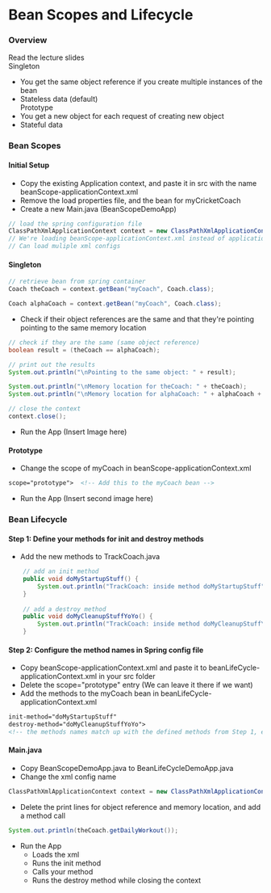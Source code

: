 # Bean Scopes and Lifecycle

### Overview
Read the lecture slides  
Singleton
* You get the same object reference if you create multiple instances of the bean
* Stateless data (default)   
Prototype 
* You get a new object for each request of creating new object
* Stateful data  

### Bean Scopes
#### Initial Setup
* Copy the existing Application context, and paste it in src with the name beanScope-applicationContext.xml
* Remove the load properties file, and the bean for myCricketCoach
* Create a new Main.java (BeanScopeDemoApp)
```java
// load the spring configuration file
ClassPathXmlApplicationContext context = new ClassPathXmlApplicationContext("beanScope-applicationContext.xml");
// We're loading beanScope-applicationContext.xml instead of applicationContext.xml
// Can load muliple xml configs
```

#### Singleton
```java
// retrieve bean from spring container
Coach theCoach = context.getBean("myCoach", Coach.class);

Coach alphaCoach = context.getBean("myCoach", Coach.class);
```
* Check if their object references are the same and that they're pointing pointing to the same memory location
```java
// check if they are the same (same object reference)
boolean result = (theCoach == alphaCoach);

// print out the results
System.out.println("\nPointing to the same object: " + result);

System.out.println("\nMemory location for theCoach: " + theCoach);
System.out.println("\nMemory location for alphaCoach: " + alphaCoach + "\n");

// close the context
context.close();
```
* Run the App (Insert Image here)

#### Prototype
* Change the scope of myCoach in beanScope-applicationContext.xml
```xml
scope="prototype">	<!-- Add this to the myCoach bean -->
```
* Run the App (Insert second image here)

### Bean Lifecycle

#### Step 1: Define your methods for init and destroy methods
* Add the new methods to TrackCoach.java
```java
	// add an init method
	public void doMyStartupStuff() {
		System.out.println("TrackCoach: inside method doMyStartupStuff");
	}
	
	// add a destroy method
	public void doMyCleanupStuffYoYo() {
		System.out.println("TrackCoach: inside method doMyCleanupStuffYoYo");		
	}
```

#### Step 2: Configure the method names in Spring config file
* Copy beanScope-applicationContext.xml and paste it to beanLifeCycle-applicationContext.xml in your src folder
* Delete the scope="prototype" entry (We can leave it there if we want)
* Add the methods to the myCoach bean in beanLifeCycle-applicationContext.xml
```xml
init-method="doMyStartupStuff"
destroy-method="doMyCleanupStuffYoYo">
<!-- the methods names match up with the defined methods from Step 1, exactly
```

#### Main.java
* Copy BeanScopeDemoApp.java to BeanLifeCycleDemoApp.java
* Change the xml config name
```java
ClassPathXmlApplicationContext context = new ClassPathXmlApplicationContext("beanLifeCycle-applicationContext.xml");
```
* Delete the print lines for object reference and memory location, and add a method call
```java
System.out.println(theCoach.getDailyWorkout());
```
* Run the App
  * Loads the xml
  * Runs the init method
  * Calls your method
  * Runs the destroy method while closing the context
